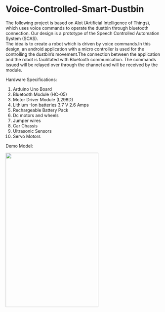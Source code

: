 # Voice-Controlled-Smart-Dustbin
The following project is based on AIot (Artificial Intelligence of Things), which uses voice commands to operate the dustbin through bluetooth connection.
Our design is a prototype of the  Speech Controlled Automation System (SCAS).  
The idea is to create a robot which is driven by voice commands.In this design, an android application with a micro controller is used for the controlling the dustbin’s movement.The connection between the application and the robot is facilitated with Bluetooth communication. The commands issued will be relayed over through the channel and will be received by the module. 


Hardware Specifications:
1. Arduino Uno Board 
2. Bluetooth Module (HC-05) 
3. Motor Driver Module (L298D) 
4. Lithium -Ion batteries 3.7 V 2.6 Amps
5. Rechargeable Battery Pack 
6. Dc motors and wheels
7. Jumper wires 
8. Car Chassis 
9. Ultrasonic Sensors 
10. Servo Motors

Demo Model:

 <img src="https://user-images.githubusercontent.com/107821357/205219157-5c2bcb05-2c02-457d-b66b-26eb71c31133.png" width="300" height="500">


